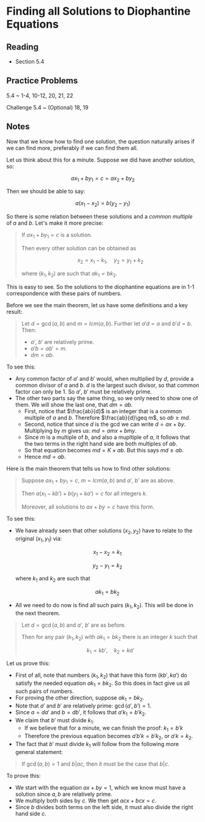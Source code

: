 # Finding all Solutions to Diophantine Equations

## Reading

- Section 5.4

## Practice Problems

5.4
  ~ 1-4, 10-12, 20, 21, 22

Challenge 5.4
  ~ (Optional) 18, 19

## Notes

Now that we know how to find one solution, the question naturally arises if we can find more, preferably if we can find them all.

Let us think about this for a minute. Suppose we did have another solution, so:

$$ax_1 + by_1 = c = ax_2 + by_2$$

Then we should be able to say:

$$a(x_1-x_2) = b(y_2-y_1)$$

So there is some relation between these solutions and a *common multiple* of $a$ and $b$. Let's make it more precise:

> If $ax_1 + by_1 = c$ is a solution.
>
> Then every other solution can be obtained as
>
> $$x_2 = x_1 - k_1, \quad y_2 = y_1 + k_2$$
>
> where $(k_1, k_2)$ are such that $ak_1 = bk_2$.

This is easy to see. So the solutions to the diophantine equations are in 1-1 correspondence with these pairs of numbers.

Before we see the main theorem, let us have some definitions and a key result:

> Let $d=\gcd(a,b)$ and $m=lcm(a,b)$. Further let $a'd = a$ and $b'd = b$. Then:
>
> - $a'$, $b'$ are relatively prime.
> - $a'b = ab' = m$.
> - $dm = ab$.

To see this:

- Any common factor of $a'$ and $b'$ would, when multiplied by $d$, provide a common divisor of $a$ and $b$. $d$ is the largest such divisor, so that common factor can only be 1. So $a'$, $b'$ must be relatively prime.
- The other two parts say the same thing, so we only need to show one of them. We will show the last one, that $dm = ab$.
    - First, notice that $\frac{ab}{d}$ is an integer that is a common multiple of $a$ and $b$. Therefore $\frac{ab}{d}\geq m$, so $ab\geq md$.
    - Second, notice that since $d$ is the gcd we can write $d = ax + by$. Multiplying by $m$ gives us: $md = amx + bmy$.
    - Since $m$ is a multiple of $b$, and also a mupltiple of $a$, it follows that the two terms in the right hand side are both multiples of $ab$.
    - So that equation becomes $md = K \times ab$. But this says $md\geq ab$.
    - Hence $md = ab$.

Here is the main theorem that tells us how to find other solutions:

> Suppose $a x_1 + b y_1 = c$, $m = lcm(a,b)$ and $a'$, $b'$ are as above.
>
> Then $a (x_1 - kb') + b (y_1 + ka') = c$ for all integers $k$.
>
> Moreover, all solutions to $ax+by = c$ have this form.

To see this:

- We have already seen that other solutions $(x_2,y_2)$ have to relate to the original $(x_1,y_1)$ via:

    $$x_1 - x_2 = k_1$$

    $$y_2 - y_1 = k_2$$

    where $k_1$ and $k_2$ are such that

    $$ak_1 = bk_2$$
- All we need to do now is find all such pairs $(k_1, k_2)$. This will be done in the next theorem.

> Let $d=\gcd(a,b)$ and $a'$, $b'$ are as before.
>
> Then for any pair $(k_1, k_2)$ with $ak_1 = bk_2$ there is an integer $k$ such that
>
> $$k_1 = k b',\quad k_2 = k a'$$

Let us prove this:

- First of all, note that numbers $(k_1,k_2)$ that have this form $(kb',ka')$ do satisfy the needed equation $ak_1=bk_2$. So this does in fact give us all such pairs of numbers.
- For proving the other direction, suppose $ak_1 = bk_2$.
- Note that $a'$ and $b'$ are relatively prime: $\gcd(a',b')=1$.
- Since $a=da'$ and $b=db'$, it follows that $a'k_1 = b'k_2$.
- We claim that $b'$ must divide $k_1$.
    - If we believe that for a minute, we can finish the proof: $k_1 = b' k$
    - Therefore the previous equation becomes $a'b'k=b'k_2$, or $a'k = k_2$.
- The fact that $b'$ must divide $k_1$ will follow from the following more general statement:

> If $\gcd(a,b) = 1$ and $b | ac$, then it must be the case that $b|c$.

To prove this:

- We start with the equation $ax+by=1$, which we know must have a solution since $a,b$ are relatively prime.
- We multiply both sides by $c$. We then get $acx + bcx = c$.
- Since $b$ divides both terms on the left side, it must also divide the right hand side $c$.
